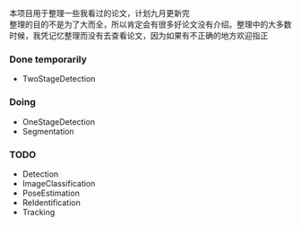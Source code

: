 本项目用于整理一些我看过的论文，计划九月更新完     
整理的目的不是为了大而全，所以肯定会有很多好论文没有介绍。整理中的大多数时候，我凭记忆整理而没有去查看论文，因为如果有不正确的地方欢迎指正

### Done temporarily

- TwoStageDetection

### Doing

- OneStageDetection
- Segmentation

### TODO

- Detection
- ImageClassification
- PoseEstimation
- ReIdentification
- Tracking
